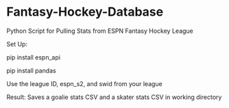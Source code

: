 # Fantasy-Hockey-Database
Python Script for Pulling Stats from ESPN Fantasy Hockey League

Set Up:

pip install espn_api

pip install pandas

Use the league ID, espn_s2, and swid from your league 

Result:
Saves a goalie stats CSV and a skater stats CSV in working directory
